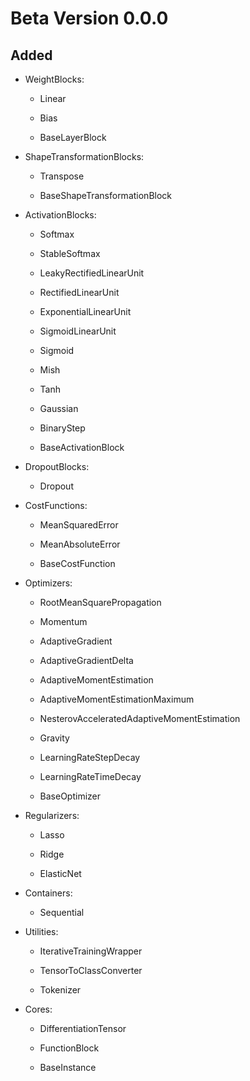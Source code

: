 # Beta Version 0.0.0

## Added

* WeightBlocks:

	* Linear
	
	* Bias
	
	* BaseLayerBlock

* ShapeTransformationBlocks:

	* Transpose
	
	* BaseShapeTransformationBlock

* ActivationBlocks:

	* Softmax

	* StableSoftmax

	* LeakyRectifiedLinearUnit
	
	* RectifiedLinearUnit

	* ExponentialLinearUnit

	* SigmoidLinearUnit
	
	* Sigmoid
	
	* Mish
	
	* Tanh
	
	* Gaussian
	
	* BinaryStep
	
	* BaseActivationBlock

* DropoutBlocks:

	* Dropout

* CostFunctions: 

	* MeanSquaredError
	
	* MeanAbsoluteError

	* BaseCostFunction

* Optimizers:

	* RootMeanSquarePropagation
	
	* Momentum
	
	* AdaptiveGradient
	
	* AdaptiveGradientDelta
	
	* AdaptiveMomentEstimation
	
	* AdaptiveMomentEstimationMaximum
	
	* NesterovAcceleratedAdaptiveMomentEstimation
	
	* Gravity
	
	* LearningRateStepDecay
	
	* LearningRateTimeDecay

	* BaseOptimizer

* Regularizers:

	* Lasso
	
	* Ridge
	
	* ElasticNet

* Containers:

	* Sequential

* Utilities:

	* IterativeTrainingWrapper
	
	* TensorToClassConverter
	
	* Tokenizer

* Cores:

	* DifferentiationTensor

	* FunctionBlock
	
	* BaseInstance

	
